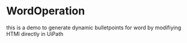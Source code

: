 # WordOperation

this is a demo to generate dynamic bulletpoints for word by modifiying HTMl directly in UiPath

